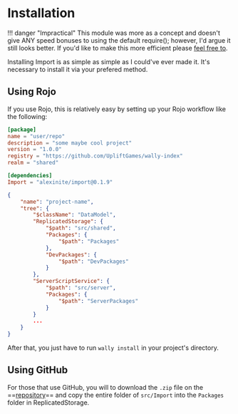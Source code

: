 # Installation

!!! danger "Impractical"
    This module was more as a concept and doesn't give ANY speed bonuses to using the default require(); however, I'd argue it still looks better. If you'd like to make this more efficient please [feel free to](https://github.com/alexinite/WallyPackages/fork).

Installing Import is as simple as simple as I could've ever made it. It's necessary to install it via your prefered method.

## Using Rojo

If you use Rojo, this is relatively easy by setting up your Rojo workflow like the following:

``` toml title="wally.toml" hl_lines="10"
[package]
name = "user/repo"
description = "some maybe cool project"
version = "1.0.0"
registry = "https://github.com/UpliftGames/wally-index"
realm = "shared"

[dependencies]
Import = "alexinite/import@0.1.9"
```

``` json title="default.project.json" linenums="1" hl_lines="7 8 9 10 11 12 16 17 18"
{
    "name": "project-name",
    "tree": {
        "$className": "DataModel",
        "ReplicatedStorage": {
            "$path": "src/shared",
            "Packages": {
                "$path": "Packages"
            },
            "DevPackages": {
                "$path": "DevPackages"
            }
        },
        "ServerScriptService": {
            "$path": "src/server",
            "Packages": {
                "$path": "ServerPackages"
            }
        }
        ...
    }
}
```

After that, you just have to run `wally install` in your project's directory.

## Using GitHub

For those that use GitHub, you will to download the `.zip` file on the ==[repository](https://github.com/alexinite/WallyPackages)== and copy the entire folder of `src/Import` into the `Packages` folder in ReplicatedStorage.
